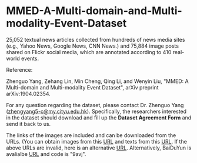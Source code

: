 # MMED-A-Multi-domain-and-Multi-modality-Event-Dataset

25,052 textual news articles collected from hundreds of news media sites (e.g., Yahoo News, Google News, CNN News.) and 75,884 image posts shared on Flickr social media, which are annotated according to 410 real-world events.

Reference:

Zhenguo Yang, Zehang Lin, Min Cheng, Qing Li, and Wenyin Liu, "MMED: A Multi-domain and Multi-modality Event Dataset", arXiv preprint arXiv:1904.02354.

For any question regarding the dataset, please contact Dr. Zhenguo Yang (zhengyang5-c@my.cityu.edu.hk). Specifically, the researchers interested in the dataset should download and fill up the **Dataset Agreement Form** and send it back to us.

The links of the images are included and can be downloaded from the URLs. (You can obtain images from this [URL](https://mail2gduteducn-my.sharepoint.com/:f:/g/personal/2111605074_mail2_gdut_edu_cn/Es6Zgs_ZFYJOkidFoI5K8OMB0Nj9QT0gjNBPWChBcDEEvg?e=wOjfml) and texts from this [URL](https://mail2gduteducn-my.sharepoint.com/:f:/g/personal/2111605074_mail2_gdut_edu_cn/ErqQmcpCow9Ju-6zGZGR_OMBuLFITZvLBJ_VPEVvU1AG-Q?e=AZVtnY). If the above URLs are invalid, here is an alternative [URL](https://mail2gduteducn-my.sharepoint.com/:f:/g/personal/2111605074_mail2_gdut_edu_cn/Eh7ZU1CHXv1AirNMsZKkkwsB1Buu9eZd28f5Ro8KBjEx9Q?e=gWKoxN). Alternatively, BaiDuYun is avalialbe [URL](https://pan.baidu.com/s/1aKkactl8H34KiRyGzXCsfw#list/path=%2FMMED-410) and code is "9avj".
